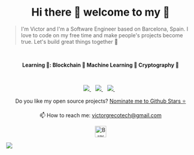 <h1 align='center'>
  Hi there 👋 welcome to my 🏡
</h1>

> I'm Victor and I'm a Software Engineer based on Barcelona, Spain. 
> I love to code on my free time and make people's projects become true.
> Let's build great things together 🌱

</br>

<p align='center'>
  <strong>Learning 📖: Blockchain 🔗 Machine Learning 🤖 Cryptography 🔑</strong>
</p>


</br>

<p align='center'>
  <a href="https://www.linkedin.com/in/victor-greco/">
    <img src="https://img.shields.io/badge/linkedin-%230077B5.svg?&style=for-the-badge&logo=linkedin&logoColor=white" />
  </a>&nbsp;&nbsp;
  
  <a href="https://medium.com/me/stories/public">
    <img src="https://img.shields.io/badge/Medium-12100E?style=for-the-badge&logo=medium&logoColor=white" />
  </a>&nbsp;&nbsp;
  
  <a href="https://www.npmjs.com/settings/victorgrecotech/packages">
    <img src="https://img.shields.io/badge/npm-CB3837?style=for-the-badge&logo=npm&logoColor=white" />
  </a>&nbsp;&nbsp;
</p>


<p align='center'>
  Do you like my open source projects? <a href='https://stars.github.com/nominate/'>Nominate me to Github Stars ⭐</a>
</p>

<p align='center'>
  📫 How to reach me: <a href='mailto:victorgrecotech@gmail.com'>victorgrecotech@gmail.com</a>
</p>

<p align='center'>
  <a href='https://ko-fi.com/B0B6AA7M1' target='_blank'><img height='30' style='border:0px;height:30px;' src='https://cdn.ko-fi.com/cdn/kofi3.png?v=3' border='0' alt='Buy Me a Coffee at ko-fi.com' /></a>
</p>

![](https://komarev.com/ghpvc/?username=VictorGreco&color=brightgreen&label=nuggets) 
